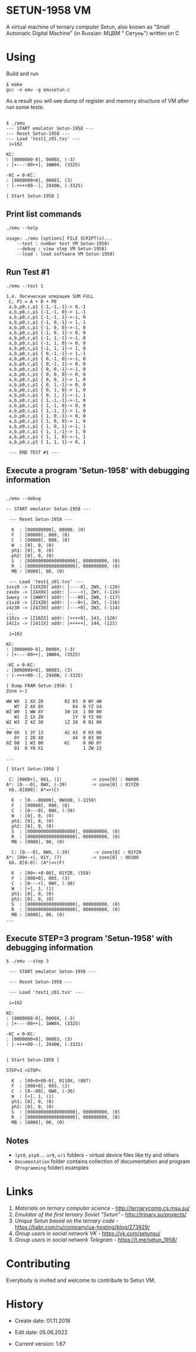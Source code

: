 SETUN-1958 VM
=============

A virtual machine of ternary computer Setun, also known as "Small Automatic Digital Machine" (in Russian: МЦВМ "
Сетунь") written on C

# Using

Build and run

```shell
$ make
gcc -o emu -g emusetun.c
```

As a result you will see dump of register and memory structure of VM after run some tests:

```shell

$ ./emu
--- START emulator Setun-1958 ---
--- Reset Setun-1958 ---
--- Load 'test1_z01.txs' ---
 i=162

KC:
: [0000000-0], 0000X, (-3)
: [+----00++], 1WW04, (3325)

-KC = 0-KC:
: [0000000+0], 00003, (3)
: [-++++00--], Z440W, (-3325)

[ Start Setun-1958 ]
```

## Print  list commands 
```shell
./emu --help

usage: ./emu [options] FILE SCRIPT(s)...
	--test : number test VM Setun-1958)
	--debug : view step VM Setun-1958)
	--load : load software VM Setun-1958)
```

## Run Test #1
```shell
./emu --test 1

1.4. Логическая операция SUM FULL
 C, P1 = A + B + P0
 a,b,p0,c,p1 {-1,-1,-1}-> 0,-1
 a,b,p0,c,p1 {-1,-1, 0}-> 1,-1
 a,b,p0,c,p1 {-1,-1, 1}->-1, 0
 a,b,p0,c,p1 {-1, 0,-1}-> 1,-1
 a,b,p0,c,p1 {-1, 0, 0}->-1, 0
 a,b,p0,c,p1 {-1, 0, 1}-> 0, 0
 a,b,p0,c,p1 {-1, 1,-1}->-1, 0
 a,b,p0,c,p1 {-1, 1, 0}-> 0, 0
 a,b,p0,c,p1 {-1, 1, 1}-> 1, 0
 a,b,p0,c,p1 { 0,-1,-1}-> 1,-1
 a,b,p0,c,p1 { 0,-1, 0}->-1, 0
 a,b,p0,c,p1 { 0,-1, 1}-> 0, 0
 a,b,p0,c,p1 { 0, 0,-1}->-1, 0
 a,b,p0,c,p1 { 0, 0, 0}-> 0, 0
 a,b,p0,c,p1 { 0, 0, 1}-> 1, 0
 a,b,p0,c,p1 { 0, 1,-1}-> 0, 0
 a,b,p0,c,p1 { 0, 1, 0}-> 1, 0
 a,b,p0,c,p1 { 0, 1, 1}->-1, 1
 a,b,p0,c,p1 { 1,-1,-1}->-1, 0
 a,b,p0,c,p1 { 1,-1, 0}-> 0, 0
 a,b,p0,c,p1 { 1,-1, 1}-> 1, 0
 a,b,p0,c,p1 { 1, 0,-1}-> 0, 0
 a,b,p0,c,p1 { 1, 0, 0}-> 1, 0
 a,b,p0,c,p1 { 1, 0, 1}->-1, 1
 a,b,p0,c,p1 { 1, 1,-1}-> 1, 0
 a,b,p0,c,p1 { 1, 1, 0}->-1, 1
 a,b,p0,c,p1 { 1, 1, 1}-> 0, 1

 --- END TEST #1 ---

```

## Execute a program 'Setun-1958' with debugging information
```shell

./emu --debug

-- START emulator Setun-1958 ---

 --- Reset Setun-1958 ---

  K  : [000000000], 00000, (0)
  F  : [00000], 000, (0)
  C  : [00000], 000, (0)
  W  : [0], 0, (0)
  ph1: [0], 0, (0)
  ph2: [0], 0, (0)
  S  : [000000000000000000], 000000000, (0)
  R  : [000000000000000000], 000000000, (0)
  MB : [0000], 00, (0)

 --- Load 'test1_z01.txs' ---
1xxz0 -> [1XXZ0] addr: [----0], ZWX, (-120)
z4x0x -> [Z4X0X] addr: [----+], ZWY, (-119)
1wwxy -> [1WWXY] addr: [---00], ZW0, (-117)
z1xz0 -> [Z1XZ0] addr: [---0+], ZW1, (-116)
z4z30 -> [Z4Z30] addr: [---+0], ZW3, (-114)
...
z10zx -> [Z10ZX] addr: [++++0], 143, (120)
1411x -> [1411X] addr: [+++++], 144, (121)

 i=162

KC:
: [0000000-0], 0000X, (-3)
: [+----00++], 1WW04, (3325)

-KC = 0-KC:
: [0000000+0], 00003, (3)
: [-++++00--], Z440W, (-3325)

[ Dump FRAM Setun-1958: ]
Zone =-1

WW WX  1 XX Z0        02 03  0 WY 4W
   WY  Z 4X 0X           04  0 YZ X4
WZ W0  1 WW XY        1W 1X  1 00 00
   W1  Z 1X Z0           1Y  0 Y2 00
W2 W3  Z 4Z 30        1Z 10  0 01 00
...
0W 0X  1 3Y 13        42 43  0 03 00
   0Y  1 Z0 X0           44  0 03 00
0Z 00  1 W3 00        KC     0 00 0Y
   01  0 Y0 X1               1 ZW 22

...

[ Start Setun-1958 ]

 С: [0000+], 001, (1)           -> zone[0] : 0WX00
A*: [0---0], 0WX, (-39)         -> zone[0] : 01YZ0
 k6..8[000]: A*=>(C)

  K  : [0---00000], 0WX00, (-3159)
  F  : [00000], 000, (0)
  C  : [0---0], 0WX, (-39)
  W  : [0], 0, (0)
  ph1: [0], 0, (0)
  ph2: [0], 0, (0)
  S  : [000000000000000000], 000000000, (0)
  R  : [000000000000000000], 000000000, (0)
  MB : [0000], 00, (0)

  С: [0---0], 0WX, (-39)         -> zone[0] : 01YZ0
A*: [00+-+], 01Y, (7)           -> zone[0] : 00300
 k6..8[0-0]: (A*)=>(F)

  K  : [00+-+0-00], 01YZ0, (558)
  F  : [000+0], 003, (3)
  C  : [0---+], 0WY, (-38)
  W  : [+], 1, (1)
  ph1: [0], 0, (0)
  ph2: [0], 0, (0)
  S  : [000000000000000000], 000000000, (0)
  R  : [000000000000000000], 000000000, (0)
  MB : [0000], 00, (0)
...
```

## Execute STEP=3  program 'Setun-1958' with debugging information

```shell
$ ./emu --step 3

 --- START emulator Setun-1958 ---

 --- Reset Setun-1958 ---

 --- Load 'test1_z01.txs' ---

 i=162

KC:
: [0000000-0], 0000X, (-3)
: [+----00++], 1WW04, (3325)

-KC = 0-KC:
: [0000000+0], 00003, (3)
: [-++++00--], Z440W, (-3325)


[ Start Setun-1958 ]

STEP=3 <STOP>

  K  : [00+0+00-0], 0110X, (807)
  F  : [000+0], 003, (3)
  C  : [0--00], 0W0, (-36)
  W  : [+], 1, (1)
  ph1: [0], 0, (0)
  ph2: [0], 0, (0)
  S  : [000000000000000000], 000000000, (0)
  R  : [000000000000000000], 000000000, (0)
  MB : [0000], 00, (0)

```

## Notes

* `lpt0`, `ptp0` ... `ur0`, `ur1` folders - virtual device files like tty and others
* `Documentation` folder contains collection of documentation and program (`Programming` folder) examples

# Links

 1. *Materials on ternary computer science* - <http://ternarycomp.cs.msu.su/>
 2. *Emulator of the first ternary Soviet "Setun"* - <http://trinary.su/projects/>
 3. *Unique Setun based on the ternary code* - <https://habr.com/ru/company/ua-hosting/blog/273929/>
 4. *Group users in social network VK* - <https://vk.com/setunsu/>
 5. *Group users in social network Telegram* - <https://t.me/setun_1958/>

# Contributing

Everybody is invited and welcome to contribute to Setun VM.

# History


- Create date: 01.11.2018
- Edit date:   05.06.2022

- Current version: 1.67

